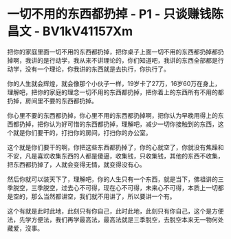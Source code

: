 # 一切不用的东西都扔掉 - P1 - 只谈赚钱陈昌文 - BV1kV41157Xm

把你的家庭里面一切不用的东西都扔掉，把你桌子上面一切不用的东西都扔掉都扔掉啊，我讲的是行动学，我从来不讲理论的，你们知道吧，我讲的东西全部都是行动学，没有一个理论，你我讲的东西就是去执行，你执行了。

你的人生就会辉煌，就会像那个小伙子一样，19岁卡了27万，16岁60万在身上，理解吧，把你的家庭的理念一切不用的东西都扔掉，把你着上的东西所有不用的都扔掉，房间里不要的东西都扔掉。

你心里不要的东西都扔掉，你心里不用的东西都扔掉啊，把你认为早晚用得上的东西都扔掉，把你认为好可惜的东西都扔掉，理解吧，减少一切你接触到的东西，这个就是你们要干的，打扫你的房间，打扫你的办公室。

这个就是你们要干的啊，你把这些东西都扔掉了，你的心就空了，你就没有焦躁和不安，凡是喜欢收集东西的人都是傻逼，收集钱，只收集钱，其他的东西不收集，把东西都扔掉了，人就会变得无情，就变得没有心。

然后你就可以装天下了，理解吧，你的人生只有一个东西，就是当下，佛祖讲的三季脱空，三季脱空，过去心不可得，现在心不可得，未来心不可得，本质上一切都是空的，那么当然都讲空，我们就不用讲了，所以要讲一个有。

这个有就是此时此地，此刻只有你自己，此时此地，此刻只有你自己，这个是方便法，先学方便法，我们再学最高法，最高法就是三季脱空，去脱空本来无一物何处藏爱，沒事。

